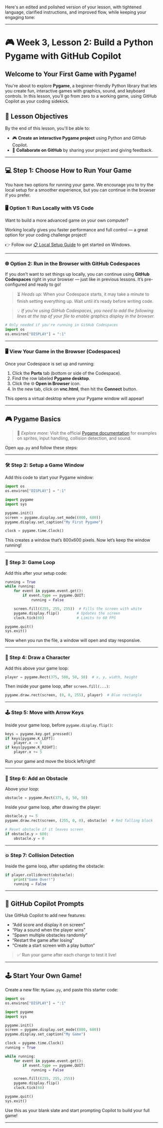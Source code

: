 Here's an edited and polished version of your lesson, with tightened language, clarified instructions, and improved flow, while keeping your engaging tone:

---

# 🎮 Week 3, Lesson 2: Build a Python Pygame with GitHub Copilot

## Welcome to Your First Game with Pygame!

You're about to explore **Pygame**, a beginner-friendly Python library that lets you create fun, interactive games with graphics, sound, and keyboard controls. In this lesson, you'll go from zero to a working game, using GitHub Copilot as your coding sidekick.

## 🎯 Lesson Objectives

By the end of this lesson, you'll be able to:

* 🎮 **Create an interactive Pygame project** using Python and GitHub Copilot.
* 🤝 **Collaborate on GitHub** by sharing your project and giving feedback.

---

## 💻 Step 1: Choose How to Run Your Game

You have two options for running your game. We encourage you to try the local setup for a smoother experience, but you can continue in the browser if you prefer.

### 🖥️ Option 1: Run Locally with VS Code

Want to build a more advanced game on your own computer?

Working locally gives you faster performance and full control — a great option for your coding challenge project!

👉 Follow our [📋 Local Setup Guide](local-setup.md) to get started on Windows.

---

### 🌐 Option 2: Run in the Browser with GitHub Codespaces

If you don't want to set things up locally, you can continue using **GitHub Codespaces** right in your browser — just like in previous lessons. It’s pre-configured and ready to go!

> ⏳ *Heads up:* When your Codespace starts, it may take a minute to finish setting everything up. Wait until it’s ready before writing code.

> 💡 *If you're using GitHub Codespaces, you need to add the following lines at the top of your file to enable graphics display in the browser.*

```python
# Only needed if you're running in GitHub Codespaces
import os
os.environ["DISPLAY"] = ":1"
```

---

### 🖥️ View Your Game in the Browser (Codespaces)

Once your Codespace is set up and running:

1. Click the **Ports** tab (bottom or side of the Codespace).
2. Find the row labeled **Pygame desktop**.
3. Click the 🌐 **Open in Browser** icon.
4. In the new tab, click on **vnc.html**, then hit the **Connect** button.

This opens a virtual desktop where your Pygame window will appear!

---

## 🎮 Pygame Basics

> 🧭 *Explore more:* Visit the official [Pygame documentation](https://www.pygame.org/docs/) for examples on sprites, input handling, collision detection, and sound.

Open `app.py` and follow these steps:

---

### 🛠️ Step 2: Setup a Game Window

Add this code to start your Pygame window:

```python
import os
os.environ["DISPLAY"] = ":1"

import pygame
import sys

pygame.init()
screen = pygame.display.set_mode((800, 600))
pygame.display.set_caption("My First Pygame")

clock = pygame.time.Clock()
```

This creates a window that’s 800x600 pixels. Now let’s keep the window running!

---

### 🔄 Step 3: Game Loop

Add this after your setup code:

```python
running = True
while running:
    for event in pygame.event.get():
        if event.type == pygame.QUIT:
            running = False

    screen.fill((255, 255, 255))  # Fills the screen with white
    pygame.display.flip()        # Updates the screen
    clock.tick(60)               # Limits to 60 FPS

pygame.quit()
sys.exit()
```

Now when you run the file, a window will open and stay responsive.

---

### 🐧 Step 4: Draw a Character

Add this above your game loop:

```python
player = pygame.Rect(375, 500, 50, 50)  # x, y, width, height
```

Then inside your game loop, after `screen.fill(...)`:

```python
pygame.draw.rect(screen, (0, 0, 255), player)  # Blue rectangle
```

---

### 🕹️ Step 5: Move with Arrow Keys

Inside your game loop, before `pygame.display.flip()`:

```python
keys = pygame.key.get_pressed()
if keys[pygame.K_LEFT]:
    player.x -= 5
if keys[pygame.K_RIGHT]:
    player.x += 5
```

Run your game and move the block left/right!

---

### 🎯 Step 6: Add an Obstacle

Above your loop:

```python
obstacle = pygame.Rect(375, 0, 50, 50)
```

Inside your game loop, after drawing the player:

```python
obstacle.y += 5
pygame.draw.rect(screen, (255, 0, 0), obstacle)  # Red falling block

# Reset obstacle if it leaves screen
if obstacle.y > 600:
    obstacle.y = 0
```

---

### 💥 Step 7: Collision Detection

Inside the game loop, after updating the obstacle:

```python
if player.colliderect(obstacle):
    print("Game Over!")
    running = False
```

---

## 🤖 GitHub Copilot Prompts

Use GitHub Copilot to add new features:

* “Add score and display it on screen”
* “Play a sound when the player wins”
* “Spawn multiple obstacles randomly”
* “Restart the game after losing”
* “Create a start screen with a play button”

> ✅ Run your game after each change to test it live!

---

## 🕹️ Start Your Own Game!

Create a new file: `MyGame.py`, and paste this starter code:

```python
import os
os.environ["DISPLAY"] = ":1"

import pygame
import sys

pygame.init()
screen = pygame.display.set_mode((800, 600))
pygame.display.set_caption("My Game")

clock = pygame.time.Clock()
running = True

while running:
    for event in pygame.event.get():
        if event.type == pygame.QUIT:
            running = False

    screen.fill((255, 255, 255))
    pygame.display.flip()
    clock.tick(60)

pygame.quit()
sys.exit()
```

Use this as your blank slate and start prompting Copilot to build your full game!

---